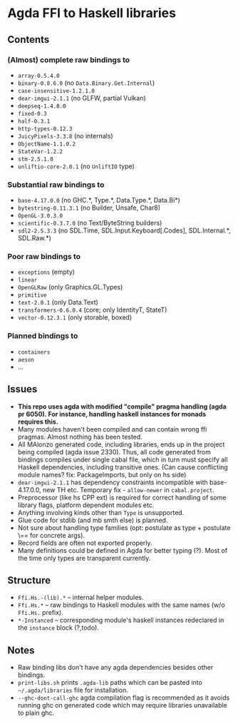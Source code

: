 # Agda FFI to Haskell libraries


## Contents

### (Almost) complete raw bindings to
* `array-0.5.4.0`
* `binary-0.8.6.0` (no `Data.Binary.Get.Internal`)
* `case-insensitive-1.2.1.0`
* `dear-imgui-2.1.1` (no GLFW, partial Vulkan)
* `deepseq-1.4.8.0`
* `fixed-0.3`
* `half-0.3.1`
* `http-types-0.12.3`
* `JuicyPixels-3.3.8` (no internals)
* `ObjectName-1.1.0.2`
* `StateVar-1.2.2`
* `stm-2.5.1.0`
* `unliftio-core-2.0.1` (no `UnliftIO` type)

### Substantial raw bindings to
* `base-4.17.0.0` (no GHC.\*, Type.\*, Data.Type.\*, Data.Bi\*)
* `bytestring-0.11.3.1` (no Builder, Unsafe, Char8)
* `OpenGL-3.0.3.0`
* `scientific-0.3.7.0` (no Text/ByteString builders)
* `sdl2-2.5.3.3` (no SDL.Time, SDL.Input.Keyboard\[.Codes\], SDL.Internal.\*, SDL.Raw.\*)

### Poor raw bindings to
* `exceptions` (empty)
* `linear`
* `OpenGLRaw` (only Graphics.GL.Types)
* `primitive`
* `text-2.0.1` (only Data.Text)
* `transformers-0.6.0.4` (core; only IdentityT, StateT)
* `vector-0.12.3.1` (only storable, boxed)

### Planned bindings to
* `containers`
* `aeson`
* ...


## Issues

* __This repo uses agda with modified "compile" pragma handling (agda pr 6050). For instance, handling haskell instances for monads requires this.__
* Many modules haven't been compiled and can contain wrong ffi pragmas.
Almost nothing has been tested.
* All MAlonzo generated code, including libraries, ends up in the project being compiled (agda issue 2330).
Thus, all code generated from bindings compiles under single cabal file, which in turn must specify all Haskell dependencies, including transitive ones. (Can cause conflicting module names? fix: PackageImports, but only on hs side)
* `dear-imgui-2.1.1` has dependency constraints incompatible with base-4.17.0.0, new TH etc.
Temporary fix - `allow-newer` in `cabal.project`.
* Preprocessor (like hs CPP ext) is required for correct handling of some library flags, platform dependent modules etc.
* Anything involving kinds other than `Type` is unsupported.
* Glue code for stdlib (and mb smth else) is planned.
* Not sure about handling type families (opt: postulate as type + postulate \\== for concrete args).
* Record fields are often not exported properly.
* Many definitions could be defined in Agda for better typing (?). Most of the time only types are transparent currently.


## Structure

* `Ffi.Hs.-(lib).*` &#8211; internal helper modules.
* `Ffi.Hs.*` &#8211; raw bindings to Haskell modules with the same names (w/o `Ffi.Hs.` prefix).
* `*-Instanced` &#8211; corresponding module's haskell instances redeclared in the `instance` block (?,todo).


## Notes

* Raw binding libs don't have any agda dependencies besides other bindings.
* `print-libs.sh` prints `.agda-lib` paths which can be pasted into `~/.agda/libraries` file for installation.
* `--ghc-dont-call-ghc` agda compilation flag is recommended as it avoids running ghc on generated code which may require libraries unavailable to plain ghc.

